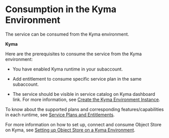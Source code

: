 <!-- loio517baac07d9241fda595afbf8ab08a49 -->

# Consumption in the Kyma Environment

The service can be consumed from the Kyma environment.

**Kyma**

Here are the prerequisites to consume the service from the Kyma environment:

-   You have enabled Kyma runtime in your subaccount.

-   Add entitlement to consume specific service plan in the same subaccount.

-   The service should be visible in service catalog on Kyma dashboard link. For more information, see [Create the Kyma Environment Instance](https://help.sap.com/docs/btp/sap-business-technology-platform/create-kyma-environment-instance).


To know about the supported plans and corresponding features/capabilities in each runtime, see [Service Plans and Entitlements](service-plans-and-entitlements-26c3918.md).

For more information on how to set up, connect and consume Object Store on Kyma, see [Setting up Object Store on a Kyma Environment](https://blogs.sap.com/2023/08/25/object-store-setting-up-object-store-on-a-kyma-environment/).

